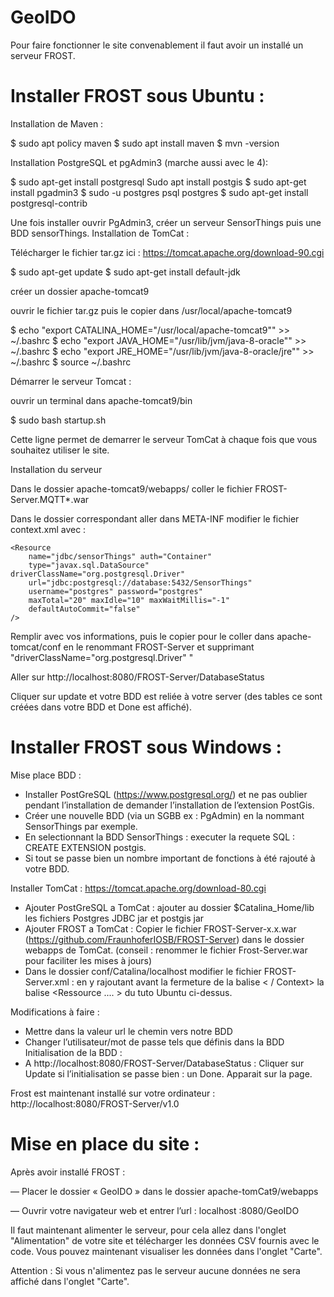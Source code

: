# GeoIDO

Pour faire fonctionner le site convenablement il faut avoir un installé un serveur FROST. 

# Installer FROST sous Ubuntu : 

Installation de Maven :

$ sudo apt policy maven
$ sudo apt install maven
$ mvn -version

Installation PostgreSQL et pgAdmin3  (marche aussi avec le 4):

$ sudo apt-get install postgresql
Sudo apt install postgis
$ sudo apt-get install pgadmin3
$ sudo -u postgres psql postgres
$ sudo apt-get install postgresql-contrib

Une fois installer ouvrir PgAdmin3, créer un serveur SensorThings puis une BDD sensorThings.
Installation de TomCat :

Télécharger le fichier tar.gz ici :  https://tomcat.apache.org/download-90.cgi

$ sudo apt-get update
$ sudo apt-get install default-jdk

créer un dossier apache-tomcat9

ouvrir le fichier tar.gz puis le copier dans /usr/local/apache-tomcat9

$ echo "export CATALINA_HOME="/usr/local/apache-tomcat9"" >> ~/.bashrc
$ echo "export JAVA_HOME="/usr/lib/jvm/java-8-oracle"" >> ~/.bashrc
$ echo "export JRE_HOME="/usr/lib/jvm/java-8-oracle/jre"" >> ~/.bashrc
$ source ~/.bashrc

Démarrer le serveur Tomcat :

ouvrir un terminal dans apache-tomcat9/bin

$ sudo bash startup.sh 

Cette ligne permet de demarrer le serveur TomCat à chaque fois que vous souhaitez utiliser le site.

Installation du serveur

Dans le dossier apache-tomcat9/webapps/ coller le fichier FROST-Server.MQTT*.war

Dans le dossier correspondant aller dans META-INF modifier le fichier context.xml avec :

    <Resource
        name="jdbc/sensorThings" auth="Container"
        type="javax.sql.DataSource" driverClassName="org.postgresql.Driver"
        url="jdbc:postgresql://database:5432/SensorThings"
        username="postgres" password="postgres"
        maxTotal="20" maxIdle="10" maxWaitMillis="-1"
        defaultAutoCommit="false"
    />
    
Remplir avec vos informations, puis le copier pour le coller dans apache-tomcat/conf en le renommant FROST-Server et supprimant "driverClassName="org.postgresql.Driver" "

Aller sur http://localhost:8080/FROST-Server/DatabaseStatus

Cliquer sur update et votre BDD est reliée à votre server (des tables ce sont créées dans votre BDD et Done est affiché).

# Installer FROST sous Windows : 

Mise place BDD :

- Installer PostGreSQL (https://www.postgresql.org/) et ne pas oublier pendant l’installation de demander l’installation de l’extension PostGis.
- Créer une nouvelle BDD (via un SGBB ex : PgAdmin) en la nommant SensorThings par exemple.
- En selectionnant la BDD SensorThings : executer la requete SQL : CREATE EXTENSION postgis.
- Si tout se passe bien un nombre important de fonctions à été rajouté à votre BDD.

Installer TomCat : https://tomcat.apache.org/download-80.cgi

- Ajouter PostGreSQL a TomCat : ajouter au dossier $Catalina_Home/lib les fichiers Postgres JDBC jar et postgis jar
- Ajouter FROST a TomCat : Copier le fichier FROST-Server-x.x.war (https://github.com/FraunhoferIOSB/FROST-Server) dans le dossier webapps de TomCat. (conseil : renommer le fichier Frost-Server.war pour faciliter les mises à jours)
- Dans le dossier conf/Catalina/localhost modifier le fichier FROST-Server.xml : en y rajoutant avant la fermeture de la balise < / Context>    la balise <Ressource .... > du tuto Ubuntu ci-dessus.


Modifications à faire :

- Mettre dans la valeur url le chemin vers notre BDD
- Changer l’utilisateur/mot de passe tels que définis dans la BDD
Initialisation de la BDD :
- A http://localhost:8080/FROST-Server/DatabaseStatus : Cliquer sur Update si l’initialisation se passe bien : un Done. Apparait sur la page.

Frost est maintenant installé sur votre ordinateur : http://localhost:8080/FROST-Server/v1.0

# Mise en place du site : 

Après avoir installé FROST :

— Placer le dossier « GeoIDO » dans le dossier apache-tomCat9/webapps

— Ouvrir votre navigateur web et entrer l’url : localhost :8080/GeoIDO

Il faut maintenant alimenter le serveur, pour cela allez dans l'onglet "Alimentation" de votre site et télécharger les données CSV fournis avec le code. Vous pouvez maintenant visualiser les données dans l'onglet "Carte". 

Attention : Si vous n'alimentez pas le serveur aucune données ne sera affiché dans l'onglet "Carte". 



